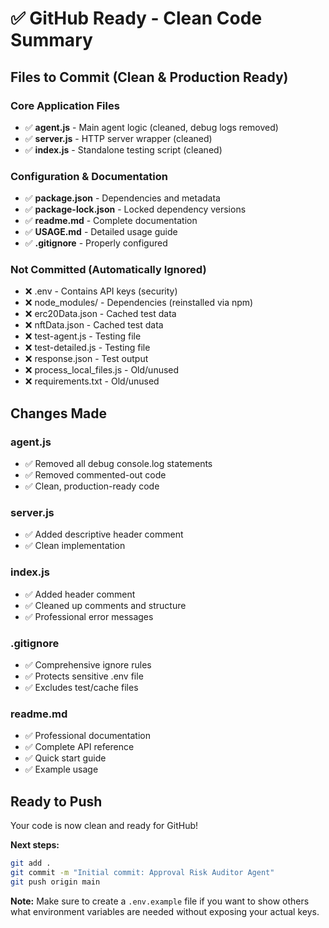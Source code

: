 # ✅ GitHub Ready - Clean Code Summary

## Files to Commit (Clean & Production Ready)

### Core Application Files
- ✅ **agent.js** - Main agent logic (cleaned, debug logs removed)
- ✅ **server.js** - HTTP server wrapper (cleaned)
- ✅ **index.js** - Standalone testing script (cleaned)

### Configuration & Documentation
- ✅ **package.json** - Dependencies and metadata
- ✅ **package-lock.json** - Locked dependency versions
- ✅ **readme.md** - Complete documentation
- ✅ **USAGE.md** - Detailed usage guide
- ✅ **.gitignore** - Properly configured

### Not Committed (Automatically Ignored)
- ❌ .env - Contains API keys (security)
- ❌ node_modules/ - Dependencies (reinstalled via npm)
- ❌ erc20Data.json - Cached test data
- ❌ nftData.json - Cached test data
- ❌ test-agent.js - Testing file
- ❌ test-detailed.js - Testing file
- ❌ response.json - Test output
- ❌ process_local_files.js - Old/unused
- ❌ requirements.txt - Old/unused

## Changes Made

### agent.js
- ✅ Removed all debug console.log statements
- ✅ Removed commented-out code
- ✅ Clean, production-ready code

### server.js
- ✅ Added descriptive header comment
- ✅ Clean implementation

### index.js
- ✅ Added header comment
- ✅ Cleaned up comments and structure
- ✅ Professional error messages

### .gitignore
- ✅ Comprehensive ignore rules
- ✅ Protects sensitive .env file
- ✅ Excludes test/cache files

### readme.md
- ✅ Professional documentation
- ✅ Complete API reference
- ✅ Quick start guide
- ✅ Example usage

## Ready to Push

Your code is now clean and ready for GitHub! 

**Next steps:**
```bash
git add .
git commit -m "Initial commit: Approval Risk Auditor Agent"
git push origin main
```

**Note:** Make sure to create a `.env.example` file if you want to show others what environment variables are needed without exposing your actual keys.
